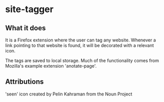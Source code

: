 # site-tagger

## What it does

It is a Firefox extension where the user can tag any website. Whenever a link pointing to that website is found, it will be decorated with a relevant icon.

The tags are saved to local storage. Much of the functionality comes from Mozilla's example extension 'anotate-page'.


## Attributions
'seen' icon created by Pelin Kahraman from the Noun Project